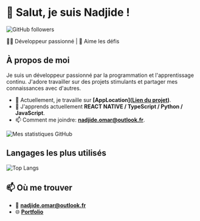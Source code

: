 # 👋 Salut, je suis Nadjide !

![GitHub followers](https://img.shields.io/github/followers/Nadjide?label=Follow&style=social)

👨‍💻 Développeur passionné | 🚀 Aime les défis 

## À propos de moi

Je suis un développeur passionné par la programmation et l'apprentissage continu. J'adore travailler sur des projets stimulants et partager mes connaissances avec d'autres.

- 🔭 Actuellement, je travaille sur **[AppLocation]([Lien du projet](https://github.com/Nadjide/appLocation))**.
- 🌱 J'apprends actuellement **REACT NATIVE / TypeScript / Python / JavaScript**.
- 📫 Comment me joindre: **nadjide.omar@outlook.fr**.

![Mes statistiques GitHub](https://github-readme-stats.vercel.app/api?username=Nadjide&show_icons=true&theme=radical)

## Langages les plus utilisés

![Top Langs](https://github-readme-stats.vercel.app/api/top-langs/?username=Nadjide&layout=compact&theme=radical)

## 📫 Où me trouver

- 📧 **nadjide.omar@outlook.fr**
- 🌐 **[Portfolio]([https://www.example.com](https://app.netlify.com/sites/sunny-frangipane-391bd6/overview))**
